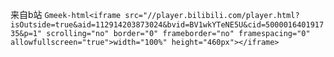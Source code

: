 来自b站
`Gmeek-html<iframe src="//player.bilibili.com/player.html?isOutside=true&aid=112914203873024&bvid=BV1wkYTeNE5U&cid=500001640191735&p=1" scrolling="no" border="0" frameborder="no" framespacing="0" allowfullscreen="true">width="100%" height="460px"></iframe>`